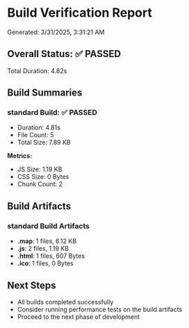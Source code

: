 # Build Verification Report

Generated: 3/31/2025, 3:31:21 AM

## Overall Status: ✅ PASSED

Total Duration: 4.82s

## Build Summaries

### standard Build: ✅ PASSED

- Duration: 4.81s
- File Count: 5
- Total Size: 7.89 KB

**Metrics:**
- JS Size: 1.19 KB
- CSS Size: 0 Bytes
- Chunk Count: 2

## Build Artifacts

### standard Build Artifacts

- **.map**: 1 files, 6.12 KB
- **.js**: 2 files, 1.19 KB
- **.html**: 1 files, 607 Bytes
- **.ico**: 1 files, 0 Bytes

## Next Steps

- All builds completed successfully
- Consider running performance tests on the build artifacts
- Proceed to the next phase of development
